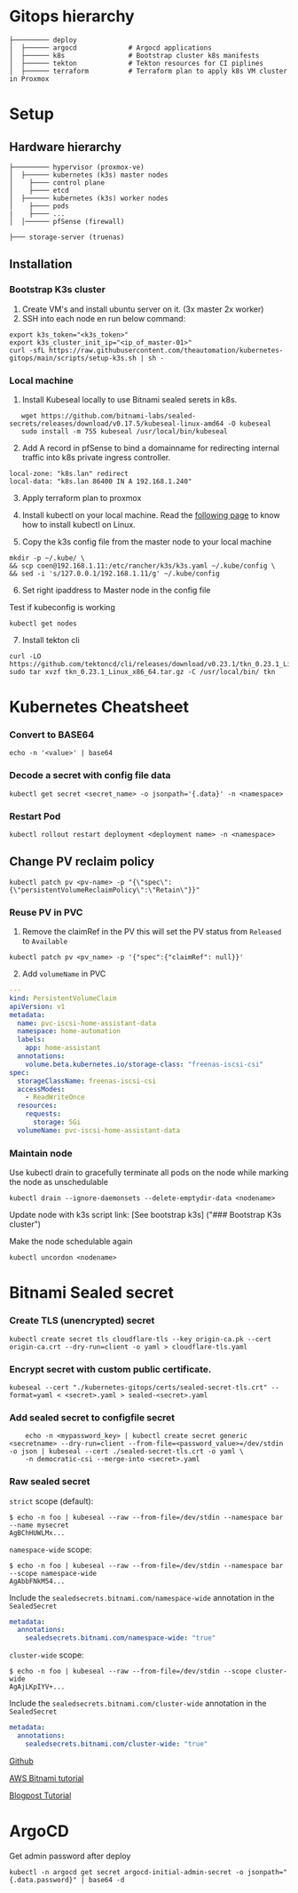 # Gitops hierarchy

```
├───────── deploy
│  ├────── argocd             # Argocd applications
│  ├────── k8s                # Bootstrap cluster k8s manifests
│  ├────── tekton             # Tekton resources for CI piplines
│  ├────── terraform          # Terraform plan to apply k8s VM cluster in Proxmox
```


# Setup

## Hardware hierarchy

```
├───────── hypervisor (proxmox-ve)
│  ├────── kubernetes (k3s) master nodes
│    ├──── control plane
│    ├──── etcd
│  ├────── kubernetes (k3s) worker nodes
│    ├──── pods
|    ├──── ...
│  │────── pfSense (firewall)
```
```
├─── storage-server (truenas)
```

## Installation

### Bootstrap K3s cluster

1. Create VM's and install ubuntu server on it. (3x master 2x worker)
2. SSH into each node en run below command:

```console
export k3s_token="<k3s_token>"
export k3s_cluster_init_ip="<ip_of_master-01>"
curl -sfL https://raw.githubusercontent.com/theautomation/kubernetes-gitops/main/scripts/setup-k3s.sh | sh -
```

### Local machine

1. Install Kubeseal locally to use Bitnami sealed serets in k8s.
```console
   wget https://github.com/bitnami-labs/sealed-secrets/releases/download/v0.17.5/kubeseal-linux-amd64 -O kubeseal
   sudo install -m 755 kubeseal /usr/local/bin/kubeseal
```

2. Add A record in pfSense to bind a domainname for redirecting internal traffic into k8s private ingress controller.
```
local-zone: "k8s.lan" redirect
local-data: "k8s.lan 86400 IN A 192.168.1.240"
```
3. Apply terraform plan to proxmox

4. Install kubectl on your local machine.
   Read the [following page](https://kubernetes.io/docs/tasks/tools/install-kubectl-linux/) to know how to install kubectl on Linux.

5. Copy the k3s config file from the master node to your local machine

```console
mkdir -p ~/.kube/ \
&& scp coen@192.168.1.11:/etc/rancher/k3s/k3s.yaml ~/.kube/config \
&& sed -i 's/127.0.0.1/192.168.1.11/g' ~/.kube/config
```

6. Set right ipaddress to Master node in the config file

Test if kubeconfig is working

```console
kubectl get nodes
```

7. Install tekton cli 
```console
curl -LO https://github.com/tektoncd/cli/releases/download/v0.23.1/tkn_0.23.1_Linux_x86_64.tar.gz
sudo tar xvzf tkn_0.23.1_Linux_x86_64.tar.gz -C /usr/local/bin/ tkn
``` 

# Kubernetes Cheatsheet

### Convert to BASE64
```console
echo -n '<value>' | base64
```

### Decode a secret with config file data
```console
kubectl get secret <secret_name> -o jsonpath='{.data}' -n <namespace>
```

### Restart Pod
```batch
kubectl rollout restart deployment <deployment name> -n <namespace>
```

## Change PV reclaim policy
```console
kubectl patch pv <pv-name> -p "{\"spec\":{\"persistentVolumeReclaimPolicy\":\"Retain\"}}"
```

### Reuse PV in PVC
1. Remove the claimRef in the PV this will set the PV status from ```Released``` to ```Available```
```console
kubectl patch pv <pv_name> -p '{"spec":{"claimRef": null}}'
```
2. Add ```volumeName``` in PVC

```yaml
---
kind: PersistentVolumeClaim
apiVersion: v1
metadata:
  name: pvc-iscsi-home-assistant-data
  namespace: home-automation
  labels:
    app: home-assistant
  annotations:
    volume.beta.kubernetes.io/storage-class: "freenas-iscsi-csi"
spec:
  storageClassName: freenas-iscsi-csi
  accessModes:
    - ReadWriteOnce
  resources:
    requests:
      storage: 5Gi
  volumeName: pvc-iscsi-home-assistant-data
```

### Maintain node

Use kubectl drain to gracefully terminate all pods on the node while marking the node as unschedulable
```console
kubectl drain --ignore-daemonsets --delete-emptydir-data <nodename>
```

Update node with k3s script
link: [See bootstrap k3s] ("### Bootstrap K3s cluster")

Make the node schedulable again
```console
kubectl uncordon <nodename>
```


# Bitnami Sealed secret

### Create TLS (unencrypted) secret
```
kubectl create secret tls cloudflare-tls --key origin-ca.pk --cert origin-ca.crt --dry-run=client -o yaml > cloudflare-tls.yaml
```

### Encrypt secret with custom public certificate.
```console
kubeseal --cert "./kubernetes-gitops/certs/sealed-secret-tls.crt" --format=yaml < <secret>.yaml > sealed-<secret>.yaml
```

### Add sealed secret to configfile secret
```console
    echo -n <mypassword_key> | kubectl create secret generic <secretname> --dry-run=client --from-file=<password_value>=/dev/stdin -o json | kubeseal --cert ./sealed-secret-tls.crt -o yaml \
    -n democratic-csi --merge-into <secret>.yaml
```

### Raw sealed secret

`strict` scope (default):

```console
$ echo -n foo | kubeseal --raw --from-file=/dev/stdin --namespace bar --name mysecret
AgBChHUWLMx...
```

`namespace-wide` scope:

```console
$ echo -n foo | kubeseal --raw --from-file=/dev/stdin --namespace bar --scope namespace-wide
AgAbbFNkM54...
```
Include the `sealedsecrets.bitnami.com/namespace-wide` annotation in the `SealedSecret`
```yaml
metadata:
  annotations:
    sealedsecrets.bitnami.com/namespace-wide: "true"
```

`cluster-wide` scope:

```console
$ echo -n foo | kubeseal --raw --from-file=/dev/stdin --scope cluster-wide
AgAjLKpIYV+...
```
Include the `sealedsecrets.bitnami.com/cluster-wide` annotation in the `SealedSecret`
```yaml
metadata:
  annotations:
    sealedsecrets.bitnami.com/cluster-wide: "true"
```


[Github](https://github.com/bitnami-labs/sealed-secrets)

[AWS Bitnami tutorial](https://aws.amazon.com/blogs/opensource/managing-secrets-deployment-in-kubernetes-using-sealed-secrets/)

[Blogpost Tutorial](https://itsmetommy.com/2020/06/26/kubernetes-sealed-secrets/)


# ArgoCD

Get admin password after deploy
```
kubectl -n argocd get secret argocd-initial-admin-secret -o jsonpath="{.data.password}" | base64 -d
```